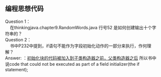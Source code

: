 ## 编程思想代码
Question 1：  
&nbsp;&nbsp;&nbsp;&nbsp;在thinkingjava.chapter9.RandomWords.java 行号52 是如何创建输出十个字符串的？  
Question 2：  
&nbsp;&nbsp;&nbsp;&nbsp;书中P232中提到，if语句不能作为字段初始化动作的一部分来执行，作何理解？  
Answer: ：[初始化块的代码被加入到子类构造器之前，父类构造器之后](https://www.cnblogs.com/BlackStorm/p/5699965.html)
所以书中说code that could not be executed as part of a field initializer(the if statement);